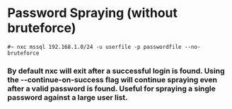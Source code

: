 # Password Spraying (without bruteforce)

    #~ nxc mssql 192.168.1.0/24 -u userfile -p passwordfile --no-bruteforce

### By default nxc will exit after a successful login is found. Using the --continue-on-success flag will continue spraying even after a valid password is found. Useful for spraying a single password against a large user list.
